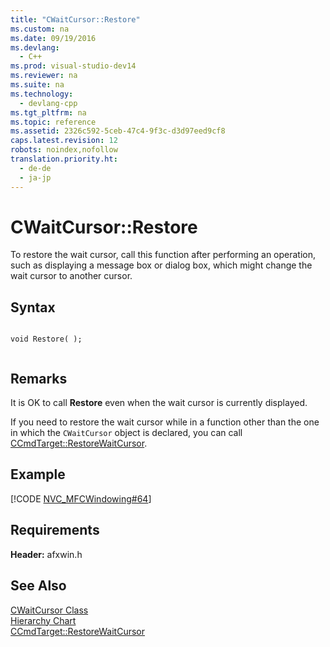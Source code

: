 ```yaml
---
title: "CWaitCursor::Restore"
ms.custom: na
ms.date: 09/19/2016
ms.devlang: 
  - C++
ms.prod: visual-studio-dev14
ms.reviewer: na
ms.suite: na
ms.technology: 
  - devlang-cpp
ms.tgt_pltfrm: na
ms.topic: reference
ms.assetid: 2326c592-5ceb-47c4-9f3c-d3d97eed9cf8
caps.latest.revision: 12
robots: noindex,nofollow
translation.priority.ht: 
  - de-de
  - ja-jp
---
```

# CWaitCursor::Restore
To restore the wait cursor, call this function after performing an operation, such as displaying a message box or dialog box, which might change the wait cursor to another cursor.  
  
## Syntax  
  
```  
  
void Restore( );  
  
```  
  
## Remarks  
 It is OK to call **Restore** even when the wait cursor is currently displayed.  
  
 If you need to restore the wait cursor while in a function other than the one in which the `CWaitCursor` object is declared, you can call [CCmdTarget::RestoreWaitCursor](../vs140/CCmdTarget--RestoreWaitCursor.md).  
  
## Example  
 [!CODE [NVC_MFCWindowing#64](../CodeSnippet/VS_Snippets_Cpp/NVC_MFCWindowing#64)]  
  
## Requirements  
 **Header:** afxwin.h  
  
## See Also  
 [CWaitCursor Class](../vs140/CWaitCursor-Class.md)   
 [Hierarchy Chart](../vs140/Hierarchy-Chart.md)   
 [CCmdTarget::RestoreWaitCursor](../vs140/CCmdTarget--RestoreWaitCursor.md)